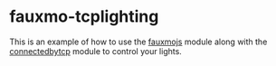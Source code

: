 # fauxmo-tcplighting
This is an example of how to use the [fauxmojs](https://github.com/dsandor/fauxmojs) module along with the [connectedbytcp](https://www.npmjs.com/package/connectedbytcp) module to control your lights.
